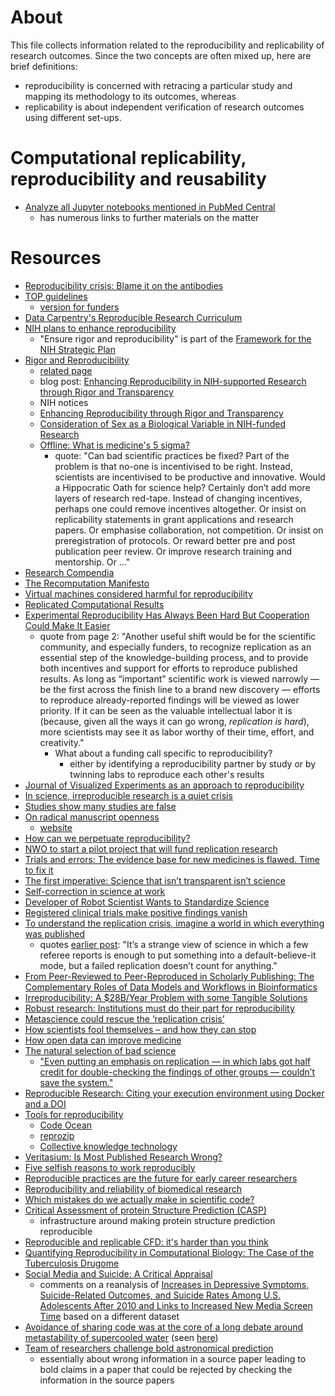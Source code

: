 # About

This file collects information related to the reproducibility and replicability of research outcomes. Since the two concepts are often mixed up, here are brief definitions: 
* reproducibility is concerned with retracing a particular study and mapping its methodology to its outcomes, whereas  
* replicability is about independent verification of research outcomes using different set-ups.

# Computational replicability, reproducibility and reusability

* [Analyze all Jupyter notebooks mentioned in PubMed Central](https://github.com/sparcopen/open-research-doathon/issues/25)
  - has numerous links to further materials on the matter

# Resources
* [Reproducibility crisis: Blame it on the antibodies](http://dx.doi.org/10.1038/521274a)
* [TOP guidelines](https://osf.io/9f6gx/)
    * [version for funders](https://osf.io/9f6gx/wiki/Sample%20Implementations/) 
* [Data Carpentry's Reproducible Research Curriculum](http://www.datacarpentry.org/blog/reproducible-research-curriculum/)
* [NIH plans to enhance reproducibility](http://dx.doi.org/10.1038/505612a)
    * "Ensure rigor and reproducibility" is part of the [Framework for the NIH Strategic Plan](http://www.nih.gov/about/strategic-plan/)
* [Rigor and Reproducibility](http://www.nih.gov/science/reproducibility/index.htm)
    * [related page](http://grants.nih.gov/reproducibility/index.htm)
    * blog post: [Enhancing Reproducibility in NIH-supported Research through Rigor and Transparency](http://nexus.od.nih.gov/all/2015/06/09/enhancing-reproducibility-in-nih-supported-research-through-rigor-and-transparency/)
    * NIH notices
     * [Enhancing Reproducibility through Rigor and Transparency](http://grants.nih.gov/grants/guide/notice-files/NOT-OD-15-103.html)
     * [Consideration of Sex as a Biological Variable in NIH-funded Research](http://grants.nih.gov/grants/guide/notice-files/NOT-OD-15-102.html)
  * [Offline: What is medicine's 5 sigma?](http://dx.doi.org/10.1016/S0140-6736(15)60696-1)
    * quote: "Can bad scientific practices be fixed? Part of the problem is that no-one is incentivised to be right. Instead, scientists are incentivised to be productive and innovative. Would a Hippocratic Oath for science 
help? Certainly don’t add more layers of research red-tape. Instead of changing incentives, perhaps one could remove incentives altogether. Or insist on replicability statements in grant applications and research papers. Or emphasise collaboration, not competition. Or insist on preregistration of protocols. Or reward better pre and 
post publication peer review. Or improve research training and mentorship. Or ..."
* [Research Compendia](http://labs.researchcompendia.org/)
* [The Recomputation Manifesto](http://arxiv.org/abs/1304.3674)
* [Virtual machines considered harmful for reproducibility](http://ivory.idyll.org/blog/vms-considered-harmful.html)
* [Replicated Computational Results](http://dx.doi.org/10.1145/2743015)
* [Experimental Reproducibility Has Always Been Hard But Cooperation Could Make It Easier](http://www.forbes.com/sites/janetstemwedel/2015/07/28/experimental-reproducibility-has-always-been-hard-but-cooperation-could-make-it-easier/)
    * quote from page 2: "Another useful shift would be for the scientific community, and especially funders, to recognize replication as an essential step of the knowledge-building process, and to provide both incentives and support for efforts to reproduce published results. As long as “important” scientific work is viewed narrowly — be the first across the finish line to a brand new discovery — efforts to reproduce already-reported findings will be viewed as lower priority. If it can be seen as the valuable intellectual labor it is (because, given all the ways it can go wrong, *replication is hard*), more scientists may see it as labor worthy of their time, effort, and creativity."
       * What about a funding call specific to reproducibility?
          * either by identifying a reproducibility partner by study or by twinning labs to reproduce each other's results
* [Journal of Visualized Experiments as an approach to reproducibility](http://www.forbes.com/sites/alexknapp/2015/03/29/solving-the-problem-of-scientific-reproducibility-with-peer-reviewed-video/)
* [In science, irreproducible research is a quiet crisis](http://www.bostonglobe.com/ideas/2015/03/19/science-irreproducible-research-quiet-crisis/xunxnfuzwdwYSpVjkx2iQN/story.html)
* [Studies show many studies are false](http://www.bostonglobe.com/lifestyle/2014/07/01/studies-show-many-studies-are-false/PP2NO6lKd7HMyTZa1iCHGP/story.html)
* [On radical manuscript openness](http://www.r-bloggers.com/on-radical-manuscript-openness/)
    * [website](http://learnbayes.org/papers/confidenceIntervalsFallacy/) 
* [How can we perpetuate reproducibility?](http://openscience.stackexchange.com/questions/154/how-can-we-perpetuate-reproducibility)
* [NWO to start a pilot project that will fund replication research](http://www.ru.nl/bsi/news-events/events/workshop-daniel/)
* [Trials and errors: The evidence base for new medicines is flawed. Time to fix it](http://www.economist.com/news/leaders/21659743-evidence-base-new-medicines-flawed-time-fix-it-trials-and-errors)
* [The first imperative: Science that isn’t transparent isn’t science](http://www.theguardian.com/science/head-quarters/2015/jun/25/the-first-imperative-science-that-isnt-transparent-isnt-science)
* [Self-correction in science at work](http://dx.doi.org/10.1126/science.aab3847)
* [Developer of Robot Scientist Wants to Standardize Science](http://www.wired.com/2011/04/robot-scientist-language/)
* [Registered clinical trials make positive findings vanish](http://dx.doi.org/10.1038/524269f)
* [To understand the replication crisis, imagine a world in which everything was published](http://andrewgelman.com/2015/09/02/to-understand-the-replication-crisis-imagine-a-world-in-which-everything-was-published/)
    * quotes [earlier post](http://andrewgelman.com/2013/12/17/replication-backlash/): "It’s a strange view of science in which a few referee reports is enough to put something into a default-believe-it mode, but a failed replication doesn’t count for anything."
* [From Peer-Reviewed to Peer-Reproduced in Scholarly Publishing: The Complementary Roles of Data Models and Workflows in Bioinformatics](http://dx.doi.org/10.1371/journal.pone.0127612)
* [Irreproducibility: A $28B/Year Problem with some Tangible Solutions](http://www.genengnews.com/insight-and-intelligence/irreproducibility-a-28b-year-problem-with-some-tangible-solutions/77900465/)
* [Robust research: Institutions must do their part for reproducibility](http://dx.doi.org/10.1038/525025a)
* [Metascience could rescue the ‘replication crisis’](http://dx.doi.org/10.1038/515009a)
* [How scientists fool themselves – and how they can stop](http://dx.doi.org/10.1038/526182a)
* [How open data can improve medicine](http://www.macleans.ca/society/how-open-data-can-improve-medicine/)
* [The natural selection of bad science](http://doi.org/10.1098/rsos.160384)
    * ["Even putting an emphasis on replication — in which labs got half credit for double-checking the findings of other groups — couldn’t save the system."](https://www.sciencenews.org/blog/scicurious/blame-bad-incentives-bad-science)
* [Reproducible Research: Citing your execution environment using Docker and a DOI](https://www.software.ac.uk/blog/2016-09-12-reproducible-research-citing-your-execution-environment-using-docker-and-doi)
* [Tools for reproducibility](https://twitter.com/gwendal/status/831524771879874561)
  - [Code Ocean](https://codeocean.com/)
  - [reprozip](https://www.reprozip.org/)
  - [Collective knowledge technology](http://cknowledge.org/)
* [Veritasium: Is Most Published Research Wrong?](https://www.youtube.com/watch?v=42QuXLucH3Q)
* [Five selfish reasons to work reproducibly](https://doi.org/10.1186/s13059-015-0850-7)
* [Reproducible practices are the future for early career researchers](http://deevybee.blogspot.de/2017/05/reproducible-practices-are-future-for.html)
* [Reproducibility and reliability of biomedical research](https://acmedsci.ac.uk/policy/policy-projects/reproducibility-and-reliability-of-biomedical-research)
* [Which mistakes do we actually make in scientific code?](http://blog.khinsen.net/posts/2017/05/04/which-mistakes-do-we-actually-make-in-scientific-code/)
* [Critical Assessment of protein Structure Prediction (CASP)](http://predictioncenter.org/)
  - infrastructure around making protein structure prediction reproducible
* [Reproducible and replicable CFD: it's harder than you think](https://arxiv.org/abs/1605.04339)
* [Quantifying Reproducibility in Computational Biology: The Case of the Tuberculosis Drugome](https://doi.org/10.1371/journal.pone.0080278)
* [Social Media and Suicide: A Critical Appraisal](https://medium.com/@OrbenAmy/social-media-and-suicide-a-critical-appraisal-f95e0bbd4660)
  - comments on a reanalysis of [Increases in Depressive Symptoms, Suicide-Related Outcomes, and Suicide Rates Among U.S. Adolescents After 2010 and Links to Increased New Media Screen Time](https://doi.org/10.1177/2167702617723376) based on a different dataset
* [Avoidance of sharing code was at the core of a long debate around metastability of supercooled water](https://doi.org/10.1063/PT.6.1.20180822a) (seen [here](https://twitter.com/walkingrandomly/status/1036641805331324929))
* [Team of researchers challenge bold astronomical prediction](https://calvin.edu/news/archive/team-of-researchers-challenge-bold-astronomical-prediction)
  - essentially about wrong information in a source paper leading to bold claims in a paper that could be rejected by checking the information in the source papers
